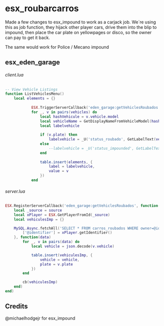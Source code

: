 # esx_roubarcarros

Made a few changes to esx_impound to work as a carjack job.
We´re using this as job function, they hijack other player cars, drive them into the blip to impound,
then place the car plate on yellowpages or disco, so the owner can pay to get it back.

The same would work for Police / Mecano impound 

## esx_eden_garage
###### client.lua

```lua
-- View Vehicle Listings
function ListVehiclesMenu()
    local elements = {}
            
            ESX.TriggerServerCallback('eden_garage:getVehiclesRoubados', function(vehicles)
            for _, v in pairs(vehicles) do
                local hashVehicule = v.vehicle.model
                local vehicleName = GetDisplayNameFromVehicleModel(hashVehicule)
                local labelvehicle
    
                if (v.plate) then
                    labelvehicle = _U('status_roubado', GetLabelText(vehicleName)..' ['..v.vehicle.plate..']')
                else
                    --labelvehicle = _U('status_impounded', GetLabelText(vehicleName)..' ['..v.vehicle.plate..']')
                end
    
                table.insert(elements, {
                    label = labelvehicle,
                    value = v
                })
            end
```

###### server.lua
```lua
ESX.RegisterServerCallback('eden_garage:getVehiclesRoubados', function(source, cb)
    local _source = source
    local xPlayer = ESX.GetPlayerFromId(_source)
    local vehiculesImp = {}

    MySQL.Async.fetchAll('SELECT * FROM carros_roubados WHERE owner=@identifier', {
        ['@identifier'] = xPlayer.getIdentifier()
    }, function(data)
        for _, v in pairs(data) do
            local vehicle = json.decode(v.vehicle)

            table.insert(vehiculesImp, {
                vehicle = vehicle,
                plate = v.plate
            })
        end

        cb(vehiculesImp)
    end)
end)
```

## Credits
@michaelhodgejr for esx_impound
